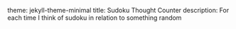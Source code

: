 theme: jekyll-theme-minimal
title: Sudoku Thought Counter
description: For each time I think of sudoku in relation to something random
